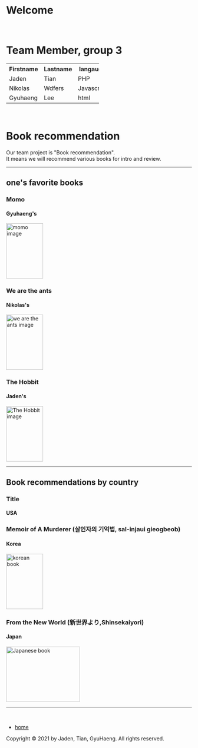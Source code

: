 <!DOCTYPE html>
<html lang="en">
  <head>
    <meta http-equiv="content-type" content="text/html; charset=UTF-8">
    <title> project webpage</title>
    <meta http-equiv="Content-Style-Type" content="text/css">
    <meta name="generator" content="thesitewizard.com's Layout Wizard 3.0.1">
    <meta name="viewport" content="width=device-width, initial-scale=1">
    <link rel="stylesheet" type="text/css" media="all" href="styles.css">
    <link type="text/css" rel="stylesheet" href="tswnavbar.css">
  </head>
  <body>
    <div id="tswcontainer">
      <div id="tswheader">
        <!-- start of header section: insert your logo, etc, here -->
        <h1>Welcome</h1>
        <p>&nbsp;</p>
        <!-- end of header section: insert your logo, etc, above this line --> </div>
      <div id="tswcontent">
        <div id="tswcontproper">
          <!-- start of content column: insert your content here -->
          <h1>Team Member, group 3</h1>
          <table style="width:50%">
            <tbody>
              <tr>
                <th>Firstname</th>
                <th>Lastname</th>
                <th>langauge</th>
              </tr>
              <tr>
                <td>Jaden</td>
                <td>Tian</td>
                <td>PHP</td>
              </tr>
              <tr>
                <td>Nikolas</td>
                <td>Wdfers</td>
                <td>Javascript</td>
              </tr>
              <tr>
                <td>Gyuhaeng</td>
                <td>Lee</td>
                <td>html</td>
              </tr>
            </tbody>
          </table>
          <p>&nbsp;</p>
          <h1> Book recommendation</h1>
          <p> Our team project is "Book recommendation".<br>
            It means we will recommend various books for intro and review. </p>
          <hr>
          <!-- start of project content -->
          <h2>one's favorite books</h2>
          <h3> Momo</h3>
          <h4> Gyuhaeng's</h4>
          <img src="https://upload.wikimedia.org/wikipedia/en/6/60/Momo_English.jpg"
            alt="momo image" height="150" width="100">
          <h3> We are the ants</h3>
          <h4> Nikolas's</h4>
          <img src="https://encrypted-tbn0.gstatic.com/images?q=tbn:ANd9GcS29jd5FzL9sbs63UJ9AGzZ2v0QpcpUdXi2YQ&amp;usqp=CAU"
            alt="we are the ants image" height="150" width="100">
          <h3> The Hobbit</h3>
          <h4>Jaden's</h4>
          <img src="https://images-na.ssl-images-amazon.com/images/I/91b0C2YNSrL.jpg"
            alt="The Hobbit image" height="150" width="100">
          <hr>
          <h2>Book recommendations by country</h2>
          <h3>
            Title
          </h3>
          <h4>USA</h4>
          <h3> Memoir of A Murderer (살인자의 기억법, sal-injaui gieogbeob)</h3>
          <h4>Korea</h4>
          <img src="https://search.pstatic.net/common/?src=http%3A%2F%2Fblogfiles.naver.net%2FMjAyMTA0MDdfOTcg%2FMDAxNjE3NzkzNDkzNTY2.HQ-_TqhW3fPxoCRWbP5e6US6KKR_k3HTb3Zvsb6OX70g.gJ7fo-JUymL5eOu8p5ui47KkZVKqNnS6Eg6J7NIqOzIg.JPEG.skrgjs96s%2F%25BB%25EC%25C0%25CE%25C0%25DA%25C0%25C7%25B1%25E2%25BE%25EF%25B9%25FD.jpg&amp;type=a340"
            alt="korean book" height="150" width="100">
          <h3> From the New World (新世界より,Shinsekaiyori)   </h3>
          <h4>Japan</h4>
          <img src="https://encrypted-tbn0.gstatic.com/images?q=tbn:ANd9GcRwCUsJAHaj8tW2olAoS2mbwkzQq4-hBULftA&amp;usqp=CAU"
            alt="Japanese book" height="150" width="200">
          <hr>
         <div id="tswsidecol">
          <div id="tswsideproper">
            <!-- start of side column: insert your navigation menu, etc, here -->
            <p><br>
            </p>
            <div id="tswcssbuttons">
              <ul>
                <li><a href="https://github.com/gyuhaeng/Frontiers-2021/blob/main/README.md">home</a></li>
              </ul>
            </div>
            <p> </p>
            <!-- end of side column: put your navigation menu, etc, above this line -->
          </div>
        </div>
        <div style="clear: both;"></div>
        <div id="tswfooter">
          <!-- start of footer section: insert your copyright notice, etc, here -->
          <p>Copyright © 2021 by Jaden, Tian, GyuHaeng. All rights reserved.</p>
          <!-- end of footer section: insert your copyright notice, etc, above this line -->
        </div>
      </div>
    </div>
  </body>
</html>
